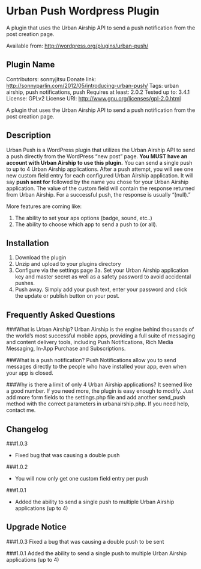 Urban Push Wordpress Plugin
===========================
A plugin that uses the Urban Airship API to send a push notification from the post creation page.

Available from: http://wordpress.org/plugins/urban-push/

Plugin Name 
---------------------------
Contributors: sonnyjitsu
Donate link: http://sonnyparlin.com/2012/05/introducing-urban-push/
Tags: urban airship, push notifications, push
Requires at least: 2.0.2
Tested up to: 3.4.1
License: GPLv2
License URI: http://www.gnu.org/licenses/gpl-2.0.html

A plugin that uses the Urban Airship API to send a push notification from the post creation page.

Description
----------------------------
Urban Push is a WordPress plugin that utilizes the Urban Airship API to send a push directly from the WordPress “new post” page. **You MUST have an account with Urban Airship to use this plugin.** You can send a single push to up to 4 Urban Airship applications. After a push attempt, you will see one new custom field entry for each configured Urban Airship application. It will say **push sent for** followed by the name you chose for your Urban Airship application. The value of the custom field will contain the response returned from Urban Airship. For a successful push, the response is usually “(null).”

More features are coming like:

1. The ability to set your aps options (badge, sound, etc..)
2. The ability to choose which app to send a push to (or all).

Installation
-----------------------------

1. Download the plugin
2. Unzip and upload to your plugins directory
3. Configure via the settings page
3a. Set your Urban Airship application key and master secret as well as a safety password to avoid accidental pushes.
4. Push away. Simply add your push text, enter your password and click the update or publish button on your post.

Frequently Asked Questions
----------------------------
###What is Urban Airship?
Urban Airship is the engine behind thousands of the world’s most successful mobile apps, providing a full suite of messaging and content delivery tools, including Push Notifications, Rich Media Messaging, In-App Purchase and Subscriptions. 

###What is a push notification?
Push Notifications allow you to send messages directly to the people who have installed your app, even when your app is closed.

###Why is there a limit of only 4 Urban Airship applications?
It seemed like a good number. If you need more, the plugin is easy enough to modify. Just add more form fields to the settings.php file and add another send_push method with the correct parameters in urbanairship.php. If you need help, contact me.

Changelog
----------------------------

###1.0.3
* Fixed bug that was causing a double push

###1.0.2
* You will now only get one custom field entry per push

###1.0.1
* Added the ability to send a single push to multiple Urban Airship applications (up to 4)

Upgrade Notice
-----------------------------

###1.0.3
Fixed a bug that was causing a double push to be sent

###1.0.1
Added the ability to send a single push to multiple Urban Airship applications (up to 4)
